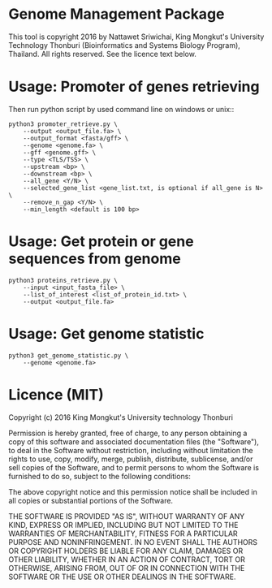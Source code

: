 # Genome Management Package
This tool is copyright 2016 by Nattawet Sriwichai, 
King Mongkut's University Technology Thonburi (Bioinformatics and Systems Biology Program), Thailand. 
All rights reserved. See the licence text below.

# Usage: Promoter of genes retrieving
Then run python script by used command line on windows or unix::

    python3 promoter_retrieve.py \
		--output <output_file.fa> \
		--output_format <fasta/gff> \
		--genome <genome.fa> \
		--gff <genome.gff> \
		--type <TLS/TSS> \
		--upstream <bp> \
		--downstream <bp> \
		--all_gene <Y/N> \
		--selected_gene_list <gene_list.txt, is optional if all_gene is N> \
		--remove_n_gap <Y/N> \
		--min_length <default is 100 bp>

# Usage: Get protein or gene sequences from genome
	python3 proteins_retrieve.py \
		--input <input_fasta_file> \
		--list_of_interest <list_of_protein_id.txt> \
		--output <output_file.fa>

# Usage: Get genome statistic
	python3 get_genome_statistic.py \
		--genome <genome.fa>

# Licence (MIT)
Copyright (c) 2016 King Mongkut's University technology Thonburi

Permission is hereby granted, free of charge, to any person obtaining a copy
of this software and associated documentation files (the "Software"), to deal
in the Software without restriction, including without limitation the rights
to use, copy, modify, merge, publish, distribute, sublicense, and/or sell
copies of the Software, and to permit persons to whom the Software is
furnished to do so, subject to the following conditions:

The above copyright notice and this permission notice shall be included in
all copies or substantial portions of the Software.

THE SOFTWARE IS PROVIDED "AS IS", WITHOUT WARRANTY OF ANY KIND, EXPRESS OR
IMPLIED, INCLUDING BUT NOT LIMITED TO THE WARRANTIES OF MERCHANTABILITY,
FITNESS FOR A PARTICULAR PURPOSE AND NONINFRINGEMENT. IN NO EVENT SHALL THE
AUTHORS OR COPYRIGHT HOLDERS BE LIABLE FOR ANY CLAIM, DAMAGES OR OTHER
LIABILITY, WHETHER IN AN ACTION OF CONTRACT, TORT OR OTHERWISE, ARISING FROM,
OUT OF OR IN CONNECTION WITH THE SOFTWARE OR THE USE OR OTHER DEALINGS IN
THE SOFTWARE. 
